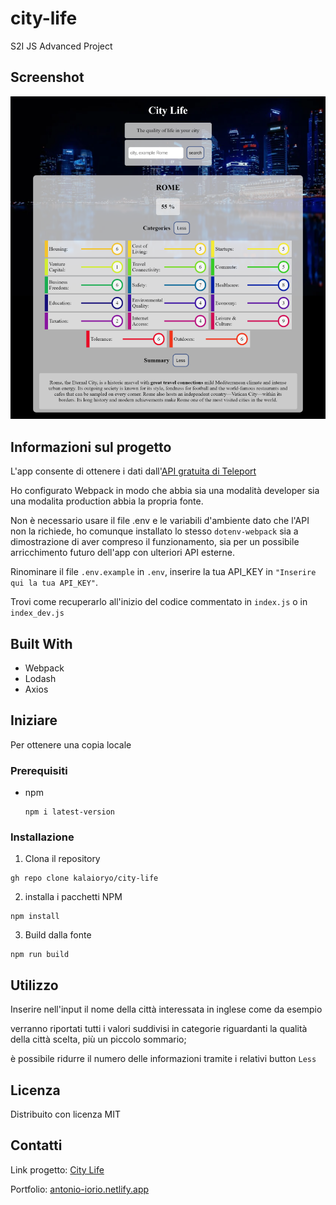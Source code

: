 # city-life
S2I JS Advanced Project

## Screenshot

![Screenshoot](https://github.com/kalaioryo/city-life/blob/main/src/img/ScreenshotApp.png)

## Informazioni sul progetto

L'app consente di ottenere i dati dall'[API gratuita di Teleport](https://developers.teleport.org/api/getting_started/)

Ho configurato Webpack in modo che abbia sia una modalità developer sia una modalita production abbia la propria fonte.

Non è necessario usare il file .env e le variabili d'ambiente dato che l'API non la richiede, ho comunque installato lo stesso `dotenv-webpack` sia a dimostrazione di aver compreso il funzionamento, sia per un possibile arricchimento futuro dell'app con ulteriori API esterne.

Rinominare il file `.env.example` in `.env`, inserire la tua API_KEY in `"Inserire qui la tua API_KEY"`.

Trovi come recuperarlo all'inizio del codice commentato in `index.js` o in `index_dev.js`


## Built With

- Webpack
- Lodash
- Axios

## Iniziare

Per ottenere una copia locale 

### Prerequisiti

  - npm

    ```
    npm i latest-version
    ```

### Installazione

  1. Clona il repository
    
    gh repo clone kalaioryo/city-life
    

  2. installa i pacchetti NPM

    npm install

  3. Build dalla fonte

    
    npm run build
   

## Utilizzo

Inserire nell'input il nome della città interessata in inglese come da esempio

verranno riportati tutti i valori suddivisi in categorie riguardanti la qualità della città scelta, più un piccolo sommario;

è possibile ridurre il numero delle informazioni tramite i relativi button `Less`

## Licenza

Distribuito con licenza MIT

## Contatti

Link progetto: [City Life](https://city-life.netlify.app/)

Portfolio: [antonio-iorio.netlify.app](https://antonio-iorio.netlify.app/
)

  

